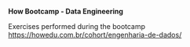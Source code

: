 **How Bootcamp - Data Engineering**

Exercises performed during the bootcamp https://howedu.com.br/cohort/engenharia-de-dados/
